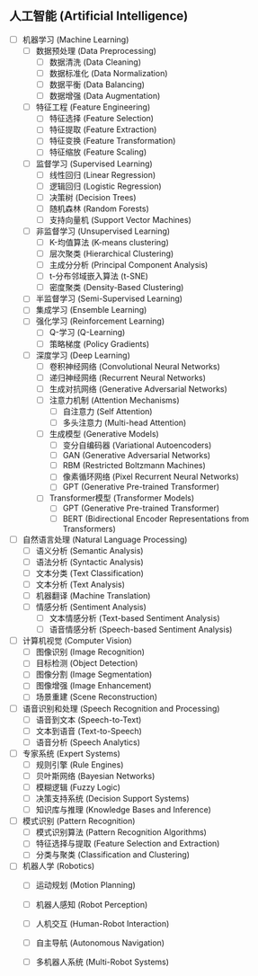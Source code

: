 ## 人工智能 (Artificial Intelligence)

- [ ] 机器学习 (Machine Learning)
    - [ ] 数据预处理 (Data Preprocessing)
        - [ ] 数据清洗 (Data Cleaning)
        - [ ] 数据标准化 (Data Normalization)
        - [ ] 数据平衡 (Data Balancing)
        - [ ] 数据增强 (Data Augmentation)
    - [ ] 特征工程 (Feature Engineering)
        - [ ] 特征选择 (Feature Selection)
        - [ ] 特征提取 (Feature Extraction)
        - [ ] 特征变换 (Feature Transformation)
        - [ ] 特征缩放 (Feature Scaling)
    - [ ] 监督学习 (Supervised Learning)
        - [ ] 线性回归 (Linear Regression)
        - [ ] 逻辑回归 (Logistic Regression)
        - [ ] 决策树 (Decision Trees)
        - [ ] 随机森林 (Random Forests)
        - [ ] 支持向量机 (Support Vector Machines) 
    - [ ] 非监督学习 (Unsupervised Learning)
        - [ ] K-均值算法 (K-means clustering)
        - [ ] 层次聚类 (Hierarchical Clustering)
        - [ ] 主成分分析 (Principal Component Analysis)
        - [ ] t-分布邻域嵌入算法 (t-SNE)
        - [ ] 密度聚类 (Density-Based Clustering)
    - [ ] 半监督学习 (Semi-Supervised Learning)
    - [ ] 集成学习 (Ensemble Learning)
    - [ ] 强化学习 (Reinforcement Learning)
        - [ ] Q-学习 (Q-Learning)
        - [ ] 策略梯度 (Policy Gradients)
    - [ ] 深度学习 (Deep Learning)
        - [ ] 卷积神经网络 (Convolutional Neural Networks)
        - [ ] 递归神经网络 (Recurrent Neural Networks)
        - [ ] 生成对抗网络 (Generative Adversarial Networks)
        - [ ] 注意力机制 (Attention Mechanisms)
            - [ ] 自注意力 (Self Attention)
            - [ ] 多头注意力 (Multi-head Attention)
        - [ ] 生成模型 (Generative Models)
            - [ ] 变分自编码器 (Variational Autoencoders)
            - [ ] GAN (Generative Adversarial Networks)
            - [ ] RBM (Restricted Boltzmann Machines)
            - [ ] 像素循环网络 (Pixel Recurrent Neural Networks)
            - [ ] GPT (Generative Pre-trained Transformer)
        - [ ] Transformer模型 (Transformer Models)
            - [ ] GPT (Generative Pre-trained Transformer)
            - [ ] BERT (Bidirectional Encoder Representations from Transformers)

- [ ] 自然语言处理 (Natural Language Processing)
    - [ ] 语义分析 (Semantic Analysis)
    - [ ] 语法分析 (Syntactic Analysis)
    - [ ] 文本分类 (Text Classification)
    - [ ] 文本分析 (Text Analysis)
    - [ ] 机器翻译 (Machine Translation)
    - [ ] 情感分析 (Sentiment Analysis)
        - [ ] 文本情感分析 (Text-based Sentiment Analysis)
        - [ ] 语音情感分析 (Speech-based Sentiment Analysis)
- [ ] 计算机视觉 (Computer Vision)
    - [ ] 图像识别 (Image Recognition)
    - [ ] 目标检测 (Object Detection)
    - [ ] 图像分割 (Image Segmentation)
    - [ ] 图像增强 (Image Enhancement)
    - [ ] 场景重建 (Scene Reconstruction)
- [ ] 语音识别和处理 (Speech Recognition and Processing)
    - [ ] 语音到文本 (Speech-to-Text)
    - [ ] 文本到语音 (Text-to-Speech)
    - [ ] 语音分析 (Speech Analytics)
- [ ] 专家系统 (Expert Systems)
    - [ ] 规则引擎 (Rule Engines)
    - [ ] 贝叶斯网络 (Bayesian Networks)
    - [ ] 模糊逻辑 (Fuzzy Logic)
    - [ ] 决策支持系统 (Decision Support Systems)
    - [ ] 知识库与推理 (Knowledge Bases and Inference)
- [ ] 模式识别 (Pattern Recognition)
    - [ ] 模式识别算法 (Pattern Recognition Algorithms)
    - [ ] 特征选择与提取 (Feature Selection and Extraction)
    - [ ] 分类与聚类 (Classification and Clustering)
- [ ] 机器人学 (Robotics)
    - [ ] 运动规划 (Motion Planning)
    - [ ] 机器人感知 (Robot Perception)
    - [ ] 人机交互 (Human-Robot Interaction)
    - [ ] 自主导航 (Autonomous Navigation)
    - [ ] 多机器人系统 (Multi-Robot Systems)




